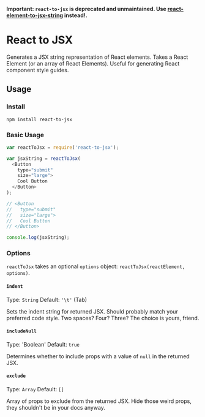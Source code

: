 **Important: `react-to-jsx` is deprecated and unmaintained. Use [react-element-to-jsx-string](https://github.com/algolia/react-element-to-jsx-string) instead!.**

# React to JSX

Generates a JSX string representation of React elements. Takes a React Element (or an array of React Elements). Useful for generating React component style guides.

## Usage

### Install

```
npm install react-to-jsx
```

### Basic Usage

```js
var reactToJsx = require('react-to-jsx');

var jsxString = reactToJsx(
  <Button
    type="submit"
    size="large">
    Cool Button
  </Button>
);

// <Button
//   type="submit"
//   size="large">
//   Cool Button
// </Button>

console.log(jsxString);
```

### Options

`reactToJsx` takes an optional `options` object: `reactToJsx(reactElement, options)`.

#### `indent`

Type: `String` Default: `'\t'` (Tab)

Sets the indent string for returned JSX. Should probably match your preferred
code style. Two spaces? Four? Three? The choice is yours, friend.

#### `includeNull`

Type: 'Boolean' Default: `true`

Determines whether to include props with a value of `null` in the returned JSX.

#### `exclude`

Type: `Array` Default: `[]`

Array of props to exclude from the returned JSX. Hide those weird props, they shouldn't be in your docs anyway.
